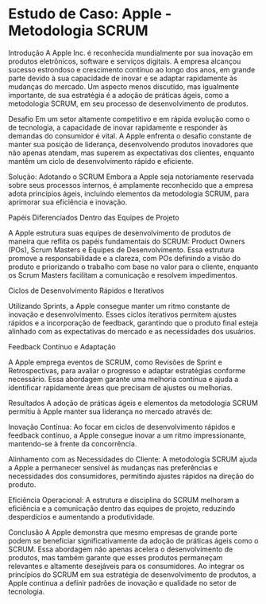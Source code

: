 # Estudo de Caso: Apple - Metodologia SCRUM

Introdução
A Apple Inc. é reconhecida mundialmente por sua inovação em produtos eletrônicos, software e serviços digitais. A empresa alcançou sucesso estrondoso e crescimento contínuo ao longo dos anos, em grande parte devido à sua capacidade de inovar e se adaptar rapidamente às mudanças do mercado. Um aspecto menos discutido, mas igualmente importante, de sua estratégia é a adoção de práticas ágeis, como a metodologia SCRUM, em seu processo de desenvolvimento de produtos.

Desafio
Em um setor altamente competitivo e em rápida evolução como o de tecnologia, a capacidade de inovar rapidamente e responder às demandas do consumidor é vital. A Apple enfrenta o desafio constante de manter sua posição de liderança, desenvolvendo produtos inovadores que não apenas atendam, mas superem as expectativas dos clientes, enquanto mantêm um ciclo de desenvolvimento rápido e eficiente.

Solução: Adotando o SCRUM
Embora a Apple seja notoriamente reservada sobre seus processos internos, é amplamente reconhecido que a empresa adota princípios ágeis, incluindo elementos da metodologia SCRUM, para aprimorar sua eficiência e inovação.

Papéis Diferenciados Dentro das Equipes de Projeto

A Apple estrutura suas equipes de desenvolvimento de produtos de maneira que reflita os papéis fundamentais do SCRUM: Product Owners (POs), Scrum Masters e Equipes de Desenvolvimento. Essa estrutura promove a responsabilidade e a clareza, com POs definindo a visão do produto e priorizando o trabalho com base no valor para o cliente, enquanto os Scrum Masters facilitam a comunicação e resolvem impedimentos.

Ciclos de Desenvolvimento Rápidos e Iterativos

Utilizando Sprints, a Apple consegue manter um ritmo constante de inovação e desenvolvimento. Esses ciclos iterativos permitem ajustes rápidos e a incorporação de feedback, garantindo que o produto final esteja alinhado com as expectativas do mercado e as necessidades dos usuários.

Feedback Contínuo e Adaptação

A Apple emprega eventos de SCRUM, como Revisões de Sprint e Retrospectivas, para avaliar o progresso e adaptar estratégias conforme necessário. Essa abordagem garante uma melhoria contínua e ajuda a identificar rapidamente áreas que precisam de ajustes ou melhorias.

Resultados
A adoção de práticas ágeis e elementos da metodologia SCRUM permitiu à Apple manter sua liderança no mercado através de:

Inovação Contínua: Ao focar em ciclos de desenvolvimento rápidos e feedback contínuo, a Apple consegue inovar a um ritmo impressionante, mantendo-se à frente da concorrência.

Alinhamento com as Necessidades do Cliente: A metodologia SCRUM ajuda a Apple a permanecer sensível às mudanças nas preferências e necessidades dos consumidores, permitindo ajustes rápidos na direção do produto.

Eficiência Operacional: A estrutura e disciplina do SCRUM melhoram a eficiência e a comunicação dentro das equipes de projeto, reduzindo desperdícios e aumentando a produtividade.

Conclusão
A Apple demonstra que mesmo empresas de grande porte podem se beneficiar significativamente da adoção de práticas ágeis como o SCRUM. Essa abordagem não apenas acelera o desenvolvimento de produtos, mas também garante que esses produtos permaneçam relevantes e altamente desejáveis para os consumidores. Ao integrar os princípios do SCRUM em sua estratégia de desenvolvimento de produtos, a Apple continua a definir padrões de inovação e qualidade no setor de tecnologia.

